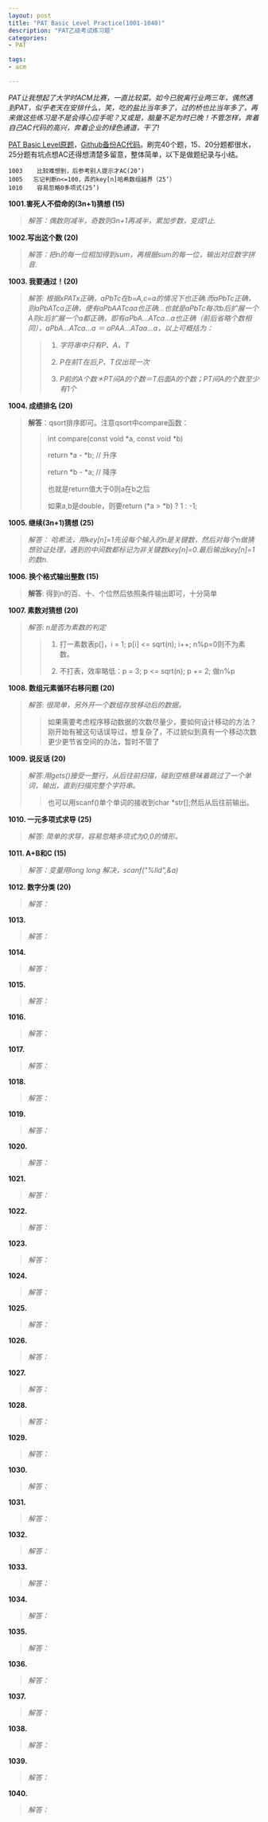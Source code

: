 ```yaml
---
layout: post
title: "PAT Basic Level Practice(1001-1040)"
description: "PAT乙级考试练习题"
categories:
- PAT

tags:
- acm

---
```


*PAT让我想起了大学时ACM比赛，一直比较菜。如今已脱离行业两三年，偶然遇到PAT，似乎老天在安排什么，笑，吃的盐比当年多了，过的桥也比当年多了，再来做这些练习是不是会得心应手呢？又或是，脑量不足为时已晚！不管怎样，奔着自己AC代码的高兴，奔着企业的绿色通道，干了!*

[PAT Basic Level原题][0]，[Github备份AC代码][1]。刷完40个题，15、20分题都很水，25分题有坑点想AC还得想清楚多留意，整体简单，以下是做题纪录与小结。
	
	1003 	比较难想到，后参考别人提示才AC(20‘)
	1005   忘记判断n<=100，弄的key[n]哈希数组越界（25‘）
	1010 	容易忽略0多项式(25’)
	
	  
**1001.害死人不偿命的(3n+1)猜想 (15)**
> 
> *解答：偶数则减半，奇数则3n+1再减半，累加步数，变成1止.*
> 


**1002.写出这个数 (20)**
> 
> *解答：把n的每一位相加得到sum，再根据sum的每一位，输出对应数字拼音.*
>

**1003. 我要通过！(20)**
>
>*解答: 根据xPATx正确，aPbTc在b=A,c=a的情况下也正确.而aPbTc正确，则aPbATca正确，便有aPbAATcaa也正确...也就是aPbTc每次b后扩展一个A则c后扩展一个a都正确，即有aPbA...ATca...a也正确（前后省略个数相同），aPbA...ATca...a ＝ aPAA...ATaa...a，以上可概括为：*
>
>>1. *字符串中只有P、A、T*
>>
>>2. *P在前T在后,P、T仅出现一次*
>>
>>3. *P前的A个数＊PT间A的个数＝T后面A的个数；PT间A的个数至少有1个*
>>
>


**1004. 成绩排名 (20)**
>
>**解答**：qsort排序即可。注意qsort中compare函数：
>
>>int compare(const void *a, const void *b)
>>
>>return *a - *b; // 升序 
>>
>>return *b - *a; // 降序
>>
>>也就是return值大于0则a在b之后
>>
>>如果a,b是double，则要return (*a > *b) ? 1 : -1;
>>

>

**1005. 继续(3n+1)猜想 (25)**
>
>*解答： 哈希法，用key[n]=1先设每个输入的n是关键数，然后对每个n做猜想验证处理，遇到的中间数都标记为非关键数key[n]=0.最后输出key[n]=1的数n.*
>
>

**1006. 换个格式输出整数 (15)**
> 
> **解答**: 得到n的百、十、个位然后依照条件输出即可，十分简单
> 

**1007. 素数对猜想 (20)**
> 
> *解答: n是否为素数的判定*
>
>> 1. 打一素数表p[]，i = 1; p[i] <= sqrt(n); i++; n%p=0则不为素数。
>>
>> 2. 不打表，效率略低：p = 3; p <= sqrt(n); p += 2; 做n%p
>>  

**1008. 数组元素循环右移问题 (20)**

> *解答: 很简单，另外开一个数组存放移动后的数据。*
>
>>如果需要考虑程序移动数据的次数尽量少，要如何设计移动的方法？刚开始有被这句话误导过，想复杂了，不过貌似到真有一个移动次数更少更节省空间的办法，暂时不管了


**1009. 说反话 (20)**

> *解答:用gets()接受一整行，从后往前扫描，碰到空格意味着跳过了一个单词，输出，直到扫描完整个字符串。*
>
>> 也可以用scanf()单个单词的接收到char *str[];然后从后往前输出。


**1010. 一元多项式求导 (25)**
>
> *解答: 简单的求导，容易忽略多项式为0,0的情形。*
>

**1011. A+B和C (15)**
>
>*解答：变量用long long 解决，scanf("%lld",&a)*
>

**1012. 数字分类 (20)**
>
>*解答：*

**1013.**
>
>*解答：*


**1014.**
>
>*解答：*

**1015.**
>
>*解答：*

**1016.**
>
>*解答：*

**1017.**
>
>*解答：*

**1018.**
>
>*解答：*

**1019.**
>
>*解答：*

**1020.**
>
>*解答：*

**1021.**
>
>*解答：*

**1022.**
>
>*解答：*

**1023.**
>
>*解答：*

**1024.**
>
>*解答：*

**1025.**
>
>*解答：*

**1026.**
>
>*解答：*

**1027.**
>
>*解答：*

**1028.**
>
>*解答：*

**1029.**
>
>*解答：*

**1030.**
>
>*解答：*

**1031.**
>
>*解答：*

**1032.**
>
>*解答：*

**1033.**
>
>*解答：*

**1034.**
>
>*解答：*

**1035.**
>
>*解答：*

**1036.**
>
>*解答：*

**1037.**
>
>*解答：*

**1038.**
>
>*解答：*

**1039.**
>
>*解答：*

**1040.**
>
>*解答：*



[0]:http://www.patest.cn/contests/pat-b-practise
[1]:https://github.com/lovelife/PAT/tree/master/Basic%20Level%20Practice
